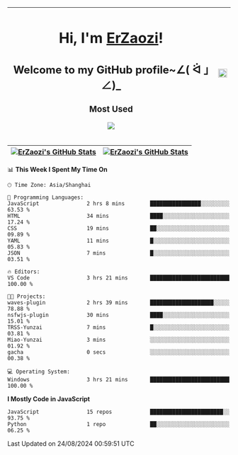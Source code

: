 |<h1>Hi, I'm <a href="https://github.com/erzaozi">ErZaozi</a>! </h1><h2>Welcome to my GitHub profile~∠( ᐛ 」∠)_</h2><p><h3>Most Used</h3><img src="https://skillicons.dev/icons?i=github,vscode,visualstudio,ubuntu,postman,pycharm,webstorm,git,docker"></p>|<img decoding="async" align=center src="https://cdn.jsdelivr.net/gh/erzaozi/erzaozi/image.gif" width="100%">|
| ----- | ----- |

| <a href="https://github.com/erzaozi"><img align="center" src="https://github-readme-stats.vercel.app/api/top-langs/?username=erzaozi&title_color=44cef6&text_color=4b5cc4&icon_color=2bbc8a&bg_color=white&langs_count=4&hide_border=true" alt="ErZaozi's GitHub Stats" /></a> | <a href="https://github.com/erzaozi"><img align="center" src="https://github-readme-stats.vercel.app/api?username=erzaozi&show_icons=true&line_height=27&count_private=true&title_color=44cef6&text_color=4b5cc4&icon_color=2bbc8a&bg_color=white&hide_border=true" alt="ErZaozi's GitHub Stats" /></a> |
| ----- | ----- |
<!--START_SECTION:waka-->
📊 **This Week I Spent My Time On** 

```text
🕑︎ Time Zone: Asia/Shanghai

💬 Programming Languages: 
JavaScript               2 hrs 8 mins        ████████████████░░░░░░░░░   63.53 % 
HTML                     34 mins             ████░░░░░░░░░░░░░░░░░░░░░   17.24 % 
CSS                      19 mins             ██░░░░░░░░░░░░░░░░░░░░░░░   09.89 % 
YAML                     11 mins             █░░░░░░░░░░░░░░░░░░░░░░░░   05.83 % 
JSON                     7 mins              █░░░░░░░░░░░░░░░░░░░░░░░░   03.51 % 

🔥 Editors: 
VS Code                  3 hrs 21 mins       █████████████████████████   100.00 % 

🐱‍💻 Projects: 
waves-plugin             2 hrs 39 mins       ████████████████████░░░░░   78.88 % 
nsfwjs-plugin            30 mins             ████░░░░░░░░░░░░░░░░░░░░░   15.01 % 
TRSS-Yunzai              7 mins              █░░░░░░░░░░░░░░░░░░░░░░░░   03.81 % 
Miao-Yunzai              3 mins              ░░░░░░░░░░░░░░░░░░░░░░░░░   01.92 % 
gacha                    0 secs              ░░░░░░░░░░░░░░░░░░░░░░░░░   00.38 % 

💻 Operating System: 
Windows                  3 hrs 21 mins       █████████████████████████   100.00 % 
```

**I Mostly Code in JavaScript** 

```text
JavaScript               15 repos            ███████████████████████░░   93.75 % 
Python                   1 repo              ██░░░░░░░░░░░░░░░░░░░░░░░   06.25 % 
```




 Last Updated on 24/08/2024 00:59:51 UTC
<!--END_SECTION:waka-->

